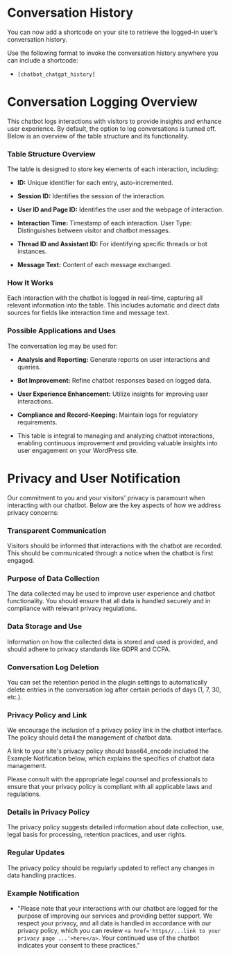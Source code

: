 # Conversation History

You can now add a shortcode on your site to retrieve the logged-in user’s conversation history.

Use the following format to invoke the conversation history anywhere you can include a shortcode:

- ```[chatbot_chatgpt_history]```

# Conversation Logging Overview

This chatbot logs interactions with visitors to provide insights and enhance user experience. By default, the option to log conversations is turned off. Below is an overview of the table structure and its functionality.

### Table Structure Overview

The table is designed to store key elements of each interaction, including:

- **ID:** Unique identifier for each entry, auto-incremented.

- **Session ID:** Identifies the session of the interaction.

- **User ID and Page ID:** Identifies the user and the webpage of interaction.

- **Interaction Time:** Timestamp of each interaction.
User Type: Distinguishes between visitor and chatbot messages.

- **Thread ID and Assistant ID:** For identifying specific threads or bot instances.

- **Message Text:** Content of each message exchanged.

### How It Works

Each interaction with the chatbot is logged in real-time, capturing all relevant information into the table. This includes automatic and direct data sources for fields like interaction time and message text.

### Possible Applications and Uses

The conversation log may be used for:

- **Analysis and Reporting:** Generate reports on user interactions and queries.

- **Bot Improvement:** Refine chatbot responses based on logged data.

- **User Experience Enhancement:** Utilize insights for improving user interactions.

- **Compliance and Record-Keeping:** Maintain logs for regulatory requirements.

- This table is integral to managing and analyzing chatbot interactions, enabling continuous improvement and providing valuable insights into user engagement on your WordPress site.

# Privacy and User Notification

Our commitment to you and your visitors' privacy is paramount when interacting with our chatbot. Below are the key aspects of how we address privacy concerns:

### Transparent Communication

Visitors should be informed that interactions with the chatbot are recorded. This should be communicated through a notice when the chatbot is first engaged.

### Purpose of Data Collection

The data collected may be used to improve user experience and chatbot functionality. You should ensure that all data is handled securely and in compliance with relevant privacy regulations.

### Data Storage and Use

Information on how the collected data is stored and used is provided, and should adhere to privacy standards like GDPR and CCPA.

### Conversation Log Deletion

You can set the retention period in the plugin settings to automatically delete entries in the conversation log after certain periods of days (1, 7, 30, etc.).

### Privacy Policy and Link

We encourage the inclusion of a privacy policy link in the chatbot interface. The policy should detail the management of chatbot data.

A link to your site's privacy policy should base64_encode included the Example Notification below, which explains the specifics of chatbot data management.

Please consult with the appropriate legal counsel and professionals to ensure that your privacy policy is compliant with all applicable laws and regulations.

### Details in Privacy Policy

The privacy policy suggests detailed information about data collection, use, legal basis for processing, retention practices, and user rights.

### Regular Updates

The privacy policy should be regularly updated to reflect any changes in data handling practices.

### Example Notification

- "Please note that your interactions with our chatbot are logged for the purpose of improving our services and providing better support. We respect your privacy, and all data is handled in accordance with our privacy policy, which you can review ```<a href='https//...link to your privacy page ...'>here</a>```. Your continued use of the chatbot indicates your consent to these practices."
